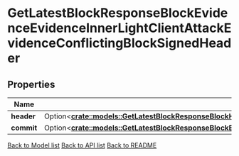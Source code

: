 # GetLatestBlockResponseBlockEvidenceEvidenceInnerLightClientAttackEvidenceConflictingBlockSignedHeader

## Properties

Name | Type | Description | Notes
------------ | ------------- | ------------- | -------------
**header** | Option<[**crate::models::GetLatestBlockResponseBlockHeader**](GetLatestBlock_response_block_header.md)> |  | [optional]
**commit** | Option<[**crate::models::GetLatestBlockResponseBlockEvidenceEvidenceInnerLightClientAttackEvidenceConflictingBlockSignedHeaderCommit**](GetLatestBlock_response_block_evidence_evidence_inner_light_client_attack_evidence_conflicting_block_signed_header_commit.md)> |  | [optional]

[Back to Model list](../README.md#documentation-for-models) [Back to API list](../README.md#documentation-for-api-endpoints) [Back to README](../README.md)


